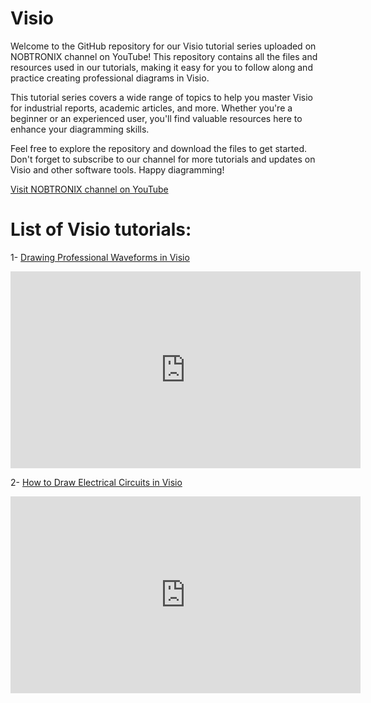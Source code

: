 # Visio
Welcome to the GitHub repository for our Visio tutorial series uploaded on NOBTRONIX channel on YouTube! This repository contains all the files and resources used in our tutorials, making it easy for you to follow along and practice creating professional diagrams in Visio.

This tutorial series covers a wide range of topics to help you master Visio for industrial reports, academic articles, and more. Whether you're a beginner or an experienced user, you'll find valuable resources here to enhance your diagramming skills.

Feel free to explore the repository and download the files to get started. Don't forget to subscribe to our channel for more tutorials and updates on Visio and other software tools. Happy diagramming!

[Visit NOBTRONIX channel on YouTube](https://www.youtube.com/@nobtronix)

# List of Visio tutorials: 
1- [Drawing Professional Waveforms in Visio](https://youtu.be/GdxE2OGsxSo)
<iframe width="560" height="315" src="https://www.youtube.com/embed/GdxE2OGsxSo" frameborder="0" allow="accelerometer; autoplay; clipboard-write; encrypted-media; gyroscope; picture-in-picture" allowfullscreen></iframe>

2- [How to Draw Electrical Circuits in Visio](https://youtu.be/5DXxDg5Vc8I)
<iframe width="560" height="315" src="https://www.youtube.com/embed/5DXxDg5Vc8I" frameborder="0" allow="accelerometer; autoplay; clipboard-write; encrypted-media; gyroscope; picture-in-picture" allowfullscreen></iframe>
